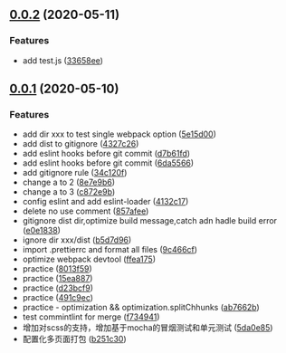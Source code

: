 <a name="0.0.2"></a>
## [0.0.2](https://github.com/xhavit-practice/webpack4/compare/v0.0.1...v0.0.2) (2020-05-11)


### Features

* add test.js ([33658ee](https://github.com/xhavit-practice/webpack4/commit/33658ee))



<a name="0.0.1"></a>
## [0.0.1](https://github.com/xhavit-practice/webpack4/compare/491c9ec...v0.0.1) (2020-05-10)


### Features

* add dir xxx to test single webpack option ([5e15d00](https://github.com/xhavit-practice/webpack4/commit/5e15d00))
* add dist to gitignore ([4327c26](https://github.com/xhavit-practice/webpack4/commit/4327c26))
* add eslint hooks before git commit ([d7b61fd](https://github.com/xhavit-practice/webpack4/commit/d7b61fd))
* add eslint hooks before git commit ([6da5566](https://github.com/xhavit-practice/webpack4/commit/6da5566))
* add gitignore rule ([34c120f](https://github.com/xhavit-practice/webpack4/commit/34c120f))
* change a to 2 ([8e7e9b6](https://github.com/xhavit-practice/webpack4/commit/8e7e9b6))
* change a to 3 ([c872e9b](https://github.com/xhavit-practice/webpack4/commit/c872e9b))
* config eslint and add eslint-loader ([4132c17](https://github.com/xhavit-practice/webpack4/commit/4132c17))
* delete no use comment ([857afee](https://github.com/xhavit-practice/webpack4/commit/857afee))
* gitignore dist dir,optimize build message,catch adn hadle build error ([e0e1838](https://github.com/xhavit-practice/webpack4/commit/e0e1838))
* ignore dir xxx/dist ([b5d7d96](https://github.com/xhavit-practice/webpack4/commit/b5d7d96))
* import .prettierrc and format all files ([9c466cf](https://github.com/xhavit-practice/webpack4/commit/9c466cf))
* optimize webpack devtool ([ffea175](https://github.com/xhavit-practice/webpack4/commit/ffea175))
* practice ([8013f59](https://github.com/xhavit-practice/webpack4/commit/8013f59))
* practice ([15ea887](https://github.com/xhavit-practice/webpack4/commit/15ea887))
* practice ([d23bcf9](https://github.com/xhavit-practice/webpack4/commit/d23bcf9))
* practice ([491c9ec](https://github.com/xhavit-practice/webpack4/commit/491c9ec))
* practice - optimization && optimization.splitChhunks ([ab7662b](https://github.com/xhavit-practice/webpack4/commit/ab7662b))
* test commintlint for merge ([f734941](https://github.com/xhavit-practice/webpack4/commit/f734941))
* 增加对scss的支持，增加基于mocha的冒烟测试和单元测试 ([5da0e85](https://github.com/xhavit-practice/webpack4/commit/5da0e85))
* 配置化多页面打包 ([b251c30](https://github.com/xhavit-practice/webpack4/commit/b251c30))



